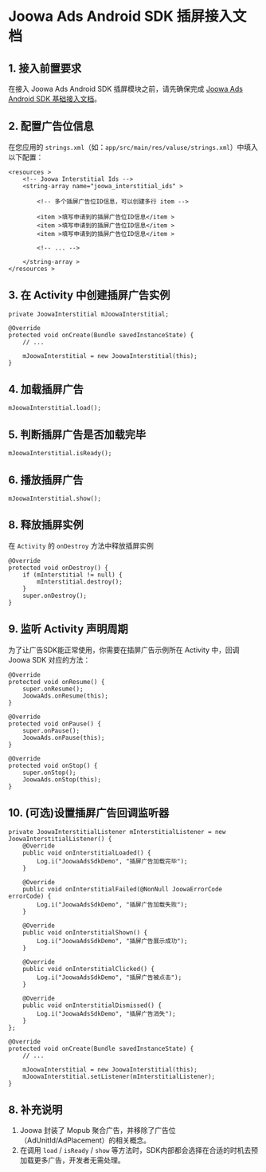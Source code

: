 # Joowa Ads Android SDK 插屏接入文档

## 1. 接入前置要求

在接入 Joowa Ads Android SDK 插屏模块之前，请先确保完成 [Joowa Ads Android SDK 基础接入文档](Joowa%20Ads%20Android%20SDK%20基础接入文档.md)。

## 2. 配置广告位信息

在您应用的 `strings.xml`（如：`app/src/main/res/valuse/strings.xml`）中填入以下配置：

```
<resources >
    <!-- Joowa Interstitial Ids -->
    <string-array name="joowa_interstitial_ids" >

        <!-- 多个插屏广告位ID信息，可以创建多行 item -->

        <item >填写申请到的插屏广告位ID信息</item >
        <item >填写申请到的插屏广告位ID信息</item >
        <item >填写申请到的插屏广告位ID信息</item >

        <!-- ... -->

    </string-array >
</resources >
```
## 3. 在 Activity 中创建插屏广告实例

```
private JoowaInterstitial mJoowaInterstitial;

@Override
protected void onCreate(Bundle savedInstanceState) {
    // ...

    mJoowaInterstitial = new JoowaInterstitial(this);
}
```

## 4. 加载插屏广告

```
mJoowaInterstitial.load();
```

## 5. 判断插屏广告是否加载完毕

```
mJoowaInterstitial.isReady();
```

## 6. 播放插屏广告

```
mJoowaInterstitial.show();
```

## 8. 释放插屏实例

在 `Activity` 的 `onDestroy` 方法中释放插屏实例

```
@Override
protected void onDestroy() {
    if (mInterstitial != null) {
        mInterstitial.destroy();
    }
    super.onDestroy();
}
```

## 9. 监听 Activity 声明周期

为了让广告SDK能正常使用，你需要在插屏广告示例所在 Activity 中，回调 Joowa SDK 对应的方法：

```
@Override
protected void onResume() {
    super.onResume();
    JoowaAds.onResume(this);
}

@Override
protected void onPause() {
    super.onPause();
    JoowaAds.onPause(this);
}

@Override
protected void onStop() {
    super.onStop();
    JoowaAds.onStop(this);
}
```


## 10. (可选)设置插屏广告回调监听器

```
private JoowaInterstitialListener mInterstitialListener = new JoowaInterstitialListener() {
    @Override
    public void onInterstitialLoaded() {
        Log.i("JoowaAdsSdkDemo", "插屏广告加载完毕");
    }
    
    @Override
    public void onInterstitialFailed(@NonNull JoowaErrorCode errorCode) {
        Log.i("JoowaAdsSdkDemo", "插屏广告加载失败");
    }
    
    @Override
    public void onInterstitialShown() {
        Log.i("JoowaAdsSdkDemo", "插屏广告展示成功");
    }
    
    @Override
    public void onInterstitialClicked() {
        Log.i("JoowaAdsSdkDemo", "插屏广告被点击");
    }
    
    @Override
    public void onInterstitialDismissed() {
        Log.i("JoowaAdsSdkDemo", "插屏广告消失");
    }
};

@Override
protected void onCreate(Bundle savedInstanceState) {
    // ...

    mJoowaInterstitial = new JoowaInterstitial(this);
    mJoowaInterstitial.setListener(mInterstitialListener);
}
```

## 8. 补充说明

1. Joowa 封装了 Mopub 聚合广告，并移除了广告位（AdUnitId/AdPlacement）的相关概念。
2. 在调用 `load` / `isReady` / `show` 等方法时，SDK内部都会选择在合适的时机去预加载更多广告，开发者无需处理。